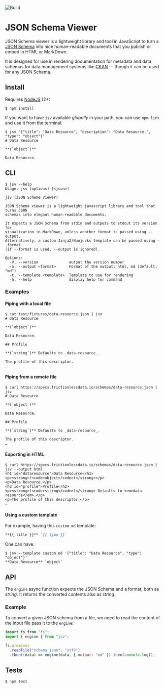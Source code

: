 ![Build](https://github.com/datopian/jsv/workflows/Build/badge.svg)

# JSON Schema Viewer

JSON Schema viewer is a lightweight library and tool in JavaScript to turn a [JSON Schema](https://json-schema.org/) into nice human-readable documents that you publish or embed in HTML or MarkDown.

It is designed for use in rendering documentation for metadata and data schemas for data management systems like [CKAN](https://github.com/ckan/ckan) — though it can be used for any JSON Schema.

## Install

Requires [NodeJS](https://nodejs.org/en/) 12+:

```console
$ npm install
```

If you want to have `jsv` available _globally_ in your path, you can use `npm link` and use it from the terminal:

```console
$ jsv '{"title": "Data Resource", "description": "Data Resource.", "type": "object"}'
# Data Resource

**(`object`)**

Data Resource.
```

## CLI

```console
$ jsv --help
Usage: jsv [options] [<json>]

jsv (JSON Scheme Viewer)

JSON Schema viewer is a lightweight javascript library and tool that turns JSON
schemas into elegant human-readable documents.

It expects a JSON Schema from stdin and outputs to stdout its version for
visualization in MarkDown, unless another format is passed using --output.
Alternatively, a custom Jinja2/Nunjucks template can be passed using --format
(if --format is used, --output is ignored).

Options:
  -V, --version              output the version number
  -o, --output <format>      Format of the output: html, md (default: "md")
  -t, --template <template>  Template to use for rendering
  -h, --help                 display help for command
```

### Examples

#### Piping with a local file

```console
$ cat test/fixtures/data-resource.json | jsv
# Data Resource

**(`object`)**

Data Resource.

## Profile

**(`string`)** Defaults to _data-resource_.

The profile of this descriptor.
…
```

#### Piping from a remote file

```console
$ curl https://specs.frictionlessdata.io/schemas/data-resource.json | jsv
# Data Resource

**(`object`)**

Data Resource.

## Profile

**(`string`)** Defaults to _data-resource_.

The profile of this descriptor.
…
```

#### Exporting in HTML

```console
$ curl https://specs.frictionlessdata.io/schemas/data-resource.json | jsv --output html
<h1 id="dataresource">Data Resource</h1>
<p><strong>(<code>object</code>)</strong></p>
<p>Data Resource.</p>
<h2 id="profile">Profile</h2>
<p><strong>(<code>string</code>)</strong> Defaults to <em>data-resource</em>.</p>
<p>The profile of this descriptor.</p>
…
```

#### Using a custom template

For example, having this `custom.md` template:

```markdown
**{{ title }}** `{{ type }}`
```

One can have:

```console
$ jsv --template custom.md '{"title": "Data Resource", "type": "object"}'
**Data Resource** `object`
```

## API

The `engine` async function expects the JSON Schema and a format, both as _string_. It returns the converted contents also as _string_.

### Example

To convert a given JSON schema from a file, we need to read the content of the input file pass it to the `engine`:

```javascript
import fs from "fs";
import { engine } from "jsv";

fs.promises
  .readFile("schema.json", "utf8")
  .then((data) => engine(data, { output: "md" }).then(console.log));
```

## Tests

```console
$ npm test
```

